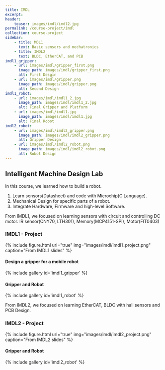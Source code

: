 ```yaml
---
title: IMDL
excerpt: 
header:
    teaser: images/imdl/imdl2.jpg
permalink: /course-project/imdl
collection: course-project
sidebar:
    - title: MDL1
      text: Basic sensors and mechatronics
    - title: IMDL2
      text: BLDC, EtherCAT, and PCB
imdl1_gripper:
    - url: images/imdl/gripper_first.png
      image_path: images/imdl/gripper_first.png
      alt: First Desgin
    - url: images/imdl/gripper.png
      image_path: images/imdl/gripper.png
      alt: Second Design
imdl1_robot:
    - url: images/imdl/imdl1_2.jpg
      image_path: images/imdl/imdl1_2.jpg
      alt: Final Gripper and Platform
    - url: images/imdl/imdl1.jpg
      image_path: images/imdl/imdl1.jpg
      alt: Final Robot
imdl2_robot:
    - url: images/imdl/imdl2_gripper.png
      image_path: images/imdl/imdl2_gripper.png
      alt: Gripper Design
    - url: images/imdl/imdl2_robot.png
      image_path: images/imdl/imdl2_robot.png
      alt: Robot Design
---
```

## Intelligent Machine Design Lab

In this course, we learned how to build a robot.
1. Learn sensors(Datasheet) and code with Microchip(C Language).
2. Mechanical Design for specific parts of a robot.
3. Integrate Hardware, Firmware and high-level Software.
   
   
From IMDL1, we focused on learning sensors with circuit and controlling DC motor.
IR sensor(CNY70, LTH301), Memory(MCP4151-SPI), Motor(FIT0403)


### IMDL1 - Project
{% include figure.html url="true" img="images/imdl/imdl1_project.png" caption="From IMDL1 slides" %}


[](https://ieeexplore.ieee.org/document/1267272)

#### Design a gripper for a mobile robot
{% include gallery id='imdl1_gripper' %}

#### Gripper and Robot
{% include gallery id='imdl1_robot' %}

From IMDL2, we focused on learning EtherCAT, BLDC with hall sensors and PCB Design.

### IMDL2 - Project
{% include figure.html url="true" img="images/imdl/imdl2_project.png" caption="From IMDL2 slides" %}


#### Gripper and Robot
{% include gallery id='imdl2_robot' %}